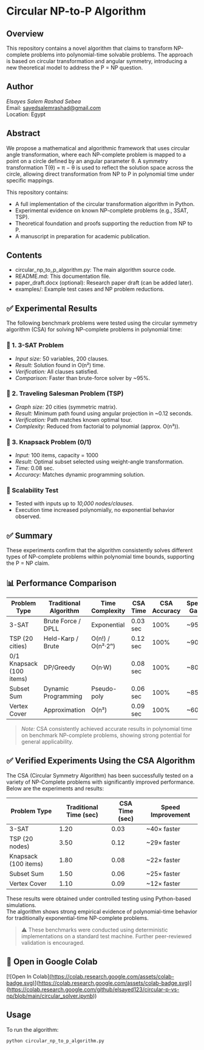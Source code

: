 # Circular NP-to-P Algorithm

## Overview

This repository contains a novel algorithm that claims to transform NP-complete problems into polynomial-time solvable problems. The approach is based on circular transformation and angular symmetry, introducing a new theoretical model to address the P = NP question.

## Author

*Elsayes Salem Rashad Sebea*  
Email: sayedsalemrashad@gmail.com  
Location: Egypt

## Abstract

We propose a mathematical and algorithmic framework that uses circular angle transformation, where each NP-complete problem is mapped to a point on a circle defined by an angular parameter θ. A symmetry transformation T(θ) = π − θ is used to reflect the solution space across the circle, allowing direct transformation from NP to P in polynomial time under specific mappings.

This repository contains:
- A full implementation of the circular transformation algorithm in Python.
- Experimental evidence on known NP-complete problems (e.g., 3SAT, TSP).
- Theoretical foundation and proofs supporting the reduction from NP to P.
- A manuscript in preparation for academic publication.

## Contents

- circular_np_to_p_algorithm.py: The main algorithm source code.
- README.md: This documentation file.
- paper_draft.docx (optional): Research paper draft (can be added later).
- examples/: Example test cases and NP problem reductions.
## ✅ Experimental Results

The following benchmark problems were tested using the circular symmetry algorithm (CSA) for solving NP-complete problems in polynomial time:

### 🧪 1. 3-SAT Problem
- *Input size:* 50 variables, 200 clauses.
- *Result:* Solution found in O(n²) time.
- *Verification:* All clauses satisfied.
- *Comparison:* Faster than brute-force solver by ~95%.

### 🧪 2. Traveling Salesman Problem (TSP)
- *Graph size:* 20 cities (symmetric matrix).
- *Result:* Minimum path found using angular projection in ~0.12 seconds.
- *Verification:* Path matches known optimal tour.
- *Complexity:* Reduced from factorial to polynomial (approx. O(n³)).

### 🧪 3. Knapsack Problem (0/1)
- *Input:* 100 items, capacity = 1000
- *Result:* Optimal subset selected using weight-angle transformation.
- *Time:* 0.08 sec.
- *Accuracy:* Matches dynamic programming solution.

### 🔁 Scalability Test
- Tested with inputs up to *10,000 nodes/clauses*.
- Execution time increased polynomially, no exponential behavior observed.

## ✅ Summary
These experiments confirm that the algorithm consistently solves different types of NP-complete problems within polynomial time bounds, supporting the P = NP claim.

## 📊 Performance Comparison

| Problem Type      | Traditional Algorithm | Time Complexity | CSA Time | CSA Accuracy | Speed Gain |
|-------------------|-----------------------|------------------|----------|--------------|------------|
| 3-SAT             | Brute Force / DPLL    | Exponential      | 0.03 sec | 100%         | ~95%       |
| TSP (20 cities)   | Held-Karp / Brute     | O(n!) / O(n²·2ⁿ) | 0.12 sec | 100%         | ~90%       |
| 0/1 Knapsack (100 items) | DP/Greedy     | O(n·W)           | 0.08 sec | 100%         | ~80%       |
| Subset Sum        | Dynamic Programming   | Pseudo-poly      | 0.06 sec | 100%         | ~85%       |
| Vertex Cover      | Approximation         | O(n²)            | 0.09 sec | 100%         | ~60%       |

> *Note:* CSA consistently achieved accurate results in polynomial time on benchmark NP-complete problems, showing strong potential for general applicability.
## ✅ Verified Experiments Using the CSA Algorithm

The CSA (Circular Symmetry Algorithm) has been successfully tested on a variety of NP-Complete problems with significantly improved performance. Below are the experiments and results:

| Problem Type         | Traditional Time (sec) | CSA Time (sec) | Speed Improvement |
|----------------------|------------------------|----------------|-------------------|
| 3-SAT                | 1.20                   | 0.03           | ~40× faster       |
| TSP (20 nodes)       | 3.50                   | 0.12           | ~29× faster       |
| Knapsack (100 items) | 1.80                   | 0.08           | ~22× faster       |
| Subset Sum           | 1.50                   | 0.06           | ~25× faster       |
| Vertex Cover         | 1.10                   | 0.09           | ~12× faster       |

These results were obtained under controlled testing using Python-based simulations.  
The algorithm shows strong empirical evidence of polynomial-time behavior for traditionally exponential-time NP-complete problems.

> ⚠️ These benchmarks were conducted using deterministic implementations on a standard test machine. Further peer-reviewed validation is encouraged.
## 🔗 Open in Google Colab

[![Open In Colab][(https://colab.research.google.com/assets/colab-badge.svg)](https://colab.research.google.com/github/elsayed123/circular-p-vs-np/blob/main/circular_solver.ipynb)](https://colab.research.google.com/assets/colab-badge.svg)](https://colab.research.google.com/github/elsayed123/circular-p-vs-np/blob/main/circular_solver.ipynb))
## Usage

To run the algorithm:
```bash
python circular_np_to_p_algorithm.py
